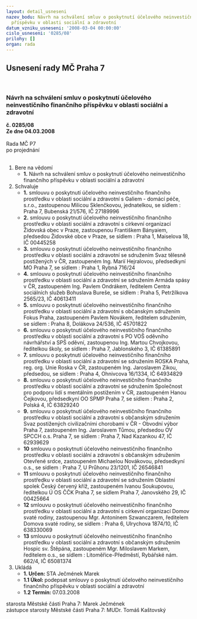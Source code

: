 ```yaml
---
layout: detail_usneseni
nazev_bodu: Návrh na schválení smluv o poskytnutí účelového neinvestičního finančního
  příspěvku v oblasti sociální a zdravotní
datum_vzniku_usneseni: '2008-03-04 00:00:00'
cislo_usneseni: '0285/08'
prilohy: []
organ: rada
---
```

<div id="ucUsn_pList" class="usn">
	<span><h2>Usnesení rady MČ Praha 7 </h2>
<br></span><div class="standBody">
<span><h3>Návrh na schválení smluv o poskytnutí účelového neinvestičního finančního příspěvku v oblasti sociální a zdravotní</h3></span><div class="center">
		<strong>č. 0285/08</strong><br>
	</div>
<div class="center">
		<strong>Ze dne 04.03.2008</strong><br><br>
	</div>Rada MČ P7<br> po projednání<br><br><ol>
<li>Bere na vědomí<ul><li>
<strong>1.</strong> Návrh na schválení smluv o poskytnutí účelového neinvestičního finančního příspěvku v oblasti sociální a zdravotní</li></ul>
</li>
<li>Schvaluje<ul>
<li>
<strong>1.</strong> smlouvu o poskytnutí účelového neinvestičního finančního prostředku v oblasti sociální a zdravotní s Galiem - domácí péče, s.r.o., zastoupenou Milicou Sklenčkovou, jednatelkou, se sídlem : Praha 7, Bubenská 21/576, IČ 27189996</li>
<li>
<strong>2.</strong> smlouvu o poskytnutí účelového neinvestičního finančního prostředku v oblasti sociální a zdravotní s církevní organizací Židovská obec v Praze, zastoupenou  Františkem Bányaiem, předsedou Židovské obce v Praze, se sídlem : Praha 1, Maiselova 18, IČ 00445258</li>
<li>
<strong>3.</strong> smlouvu o poskytnutí účelového neinvestičního finančního prostředku v oblasti sociální a zdravotní se sdružením Svaz tělesně postižených v ČR, zastoupeném Ing. Marií Hejralovou, předsedkyní MO Praha 7, se sídlem : Praha 1, Rybná 716/24</li>
<li>
<strong>4.</strong> smlouvu o poskytnutí účelového neinvestičního finančního prostředku v oblasti sociální a zdravotní se sdružením Armáda spásy v ČR, zastoupeném Ing. Pavlem Ondrákem, ředitelem Centra sociálních služeb Bohuslava Bureše, se sídlem : Praha 5, Petržílkova 2565/23, IČ 40613411</li>
<li>
<strong>5.</strong> smlouvu o poskytnutí účelového neinvestičního finančního prostředku v oblasti sociální a zdravotní s občanským sdružením Fokus Praha, zastoupeném Pavlem Novákem, ředitelem sdružením, se sídlem : Praha 8, Dolákova 24/536, IČ 45701822</li>
<li>
<strong>6.</strong> smlouvu o poskytnutí účelového neinvestičního finančního prostředku v oblasti sociální a zdravotní s PO VOŠ oděvního návrhářství a SPŠ oděvní, zastoupenou  Ing. Martou Chvojkovou, ředitelkou školy, se sídlem : Praha 7, Jablonského 3, IČ 61385891</li>
<li>
<strong>7.</strong> smlouvu o poskytnutí účelového neinvestičního finančního prostředku v oblasti sociální a zdravotní se sdružením ROSKA Praha, reg. org. Unie Roska v ČR, zastoupeném  Ing. Jaroslavem Zikou, předsedou, se sídlem : Praha 4, Ohnivcova 16/1334, IČ 64934829</li>
<li>
<strong>8.</strong> smlouvu o poskytnutí účelového neinvestičního finančního prostředku v oblasti sociální a zdravotní se sdružením Společnost pro podporu lidí s mentálním postižením v ČR, zastoupeném  Hanou Čejkovou, předsedkyní OO SPMP Praha 7, se sídlem : Praha 2, Polská 4, IČ 63829240</li>
<li>
<strong>9.</strong> smlouvu o poskytnutí účelového neinvestičního finančního prostředku v oblasti sociální a zdravotní s občanským sdružením Svaz postižených civilizačními chorobami v ČR - Obvodní výbor Praha 7, zastoupeném Ing. Jaroslavem Tůmou, předsedou OV SPCCH o.s. Praha 7, se sídlem : Praha 7, Nad Kazankou 47, IČ 62939629</li>
<li>
<strong>10</strong> smlouvu o poskytnutí účelového neinvestičního finančního prostředku v oblasti sociální a zdravotní s občanským sdružením Otevřené srdce, zastoupeném Michaelou Novákovou, předsedkyní o.s., se sídlem : Praha 7, U Průhonu 23/1201, IČ 26546841 </li>
<li>
<strong>11</strong> smlouvu o poskytnutí účelového neinvestičního finančního prostředku v oblasti sociální a zdravotní se sdružením Oblastní spolek Český červený kříž, zastoupeném Ivanou Soukupovou, ředitelkou Ú OS ČČK Praha 7, se sídlem Praha 7, Janovského 29, IČ 00425664</li>
<li>
<strong>12</strong> smlouvu o poskytnutí účelového neinvestičního finančního prostředku v oblasti sociální a zdravotní s církevní organizací Domov svaté rodiny, zastoupenou Mgr. Antonínem Szwanczarem, ředitelem Domova svaté rodiny, se sídlem : Praha 6, Ulrychova 1874/10, IČ 638330069</li>
<li>
<strong>13</strong> smlouvu o poskytnutí účelového neinvestičního finančního prostředku v oblasti sociální a zdravotní s občanským sdružením Hospic sv. Štěpána, zastoupeném Mgr. Miloslavem Markem, ředitelem o.s., se sídlem : Litoměřice-Předměstí, Rybářské nám. 662/4, IČ 65081374</li>
</ul>
</li>
<li>Ukládá<ul>
<li>
<strong>1. Určen: </strong>STA Ječmének Marek</li>
<li>
<strong>1.1 Úkol: </strong>podepsat smlouvy o poskytnutí účelového neinvestičního finančního příspěvku v oblasti sociální a zdravotní</li>
<li>
<strong>1.2 Termín: </strong>07.03.2008</li>
</ul>
</li>
</ol>starosta Městské části Praha 7: Marek Ječmének<br>zástupce starosty Městské části Praha 7: MUDr. Tomáš Kaštovský 
</div>
</div>